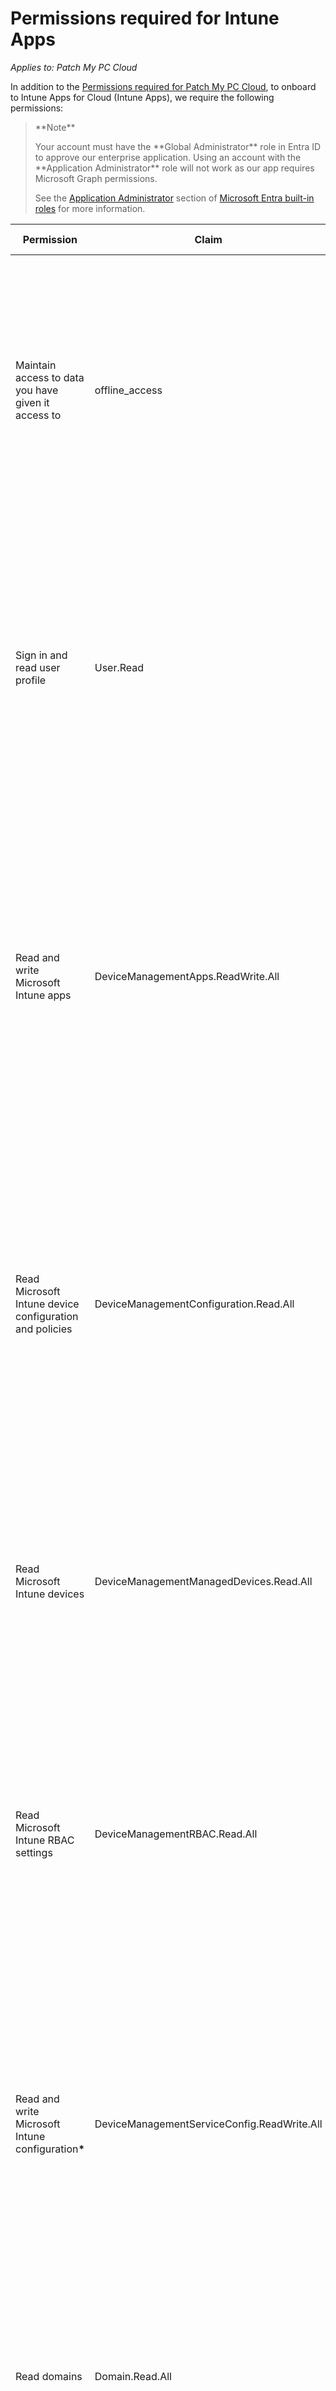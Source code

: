 # Permissions required for Intune Apps

_Applies to: Patch My PC Cloud_

In addition to the [Permissions required for Patch My PC Cloud](permissions-required-for-patch-my-pc-cloud.md), to onboard to Intune Apps for Cloud (Intune Apps), we require the following permissions:

<blockquote class="wp-block-quote">
<p>**Note**</p>
<p>Your account must have the **Global Administrator** role in Entra ID to approve our enterprise application. Using an account with the **Application Administrator** role will not work as our app requires Microsoft Graph permissions.</p>
<p>See the <a href="https://learn.microsoft.com/en-us/entra/identity/role-based-access-control/permissions-reference#application-administrator">Application Administrator</a> section of <a href="https://learn.microsoft.com/en-us/entra/identity/role-based-access-control/permissions-reference">Microsoft Entra built-in roles</a> for more information.</p>
</blockquote>

| Permission                                               | Claim                                       | Description                                                                                                                                                                                                                                                                      | Permission Type |
| -------------------------------------------------------- | ------------------------------------------- | -------------------------------------------------------------------------------------------------------------------------------------------------------------------------------------------------------------------------------------------------------------------------------- | --------------- |
| Maintain access to data you have given it access to      | offline\_access                             | <p>Allows the app to see and update the data you gave it access to, even when users are not currently using the app. This does not give the app any additional permissions.</p><p>This is a permission requested to access your data in your company.</p>                        | Delegated       |
| Sign in and read user profile                            | User.Read                                   | <p>Allows users to sign-in to the app, and allows the app to read the profile of signed-in users. It also allows the app to read basic company information of signed-in users.</p><p>This is a permission requested to access your data in your company.</p>                     | Delegated       |
| Read and write Microsoft Intune apps                     | DeviceManagementApps.ReadWrite.All          | <p>Allows the app to read and write the properties., group assignments and status of apps.. app configurations and app protection policies managed by Microsoft Intune., without a signed-in user.</p><p>This is a permission requested to access your data in your company.</p> | Application     |
| Read Microsoft Intune device configuration and policies  | DeviceManagementConfiguration.Read.All      | <p>Allows the app to read properties of Microsoft Intune- managed device configuration and device compliance policies and their assignment to groups, without a signed-in user.</p><p>This is a permission requested to access your data in your company.</p>                    | Application     |
| Read Microsoft Intune devices                            | DeviceManagementManagedDevices.Read.All     | <p>Allows the app to read the properties of devices managed by Microsoft Intune, without a signed-in user.</p><p>This is a permission requested to access your data in your company.</p>                                                                                         | Application     |
| Read Microsoft Intune RBAC settings                      | DeviceManagementRBAC.Read.All               | <p>Allows the app to read the properties relating to the Microsoft Intune Role-Based Access Control (RBAC) settings, without a signed-in user.</p><p>This is a permission requested to access your data in your company.</p>                                                     | Application     |
| Read and write Microsoft Intune configuratio&#x6E;**\*** | DeviceManagementServiceConfig.ReadWrite.All | <p>Allows the app to read and write Microsoft Intune service properties including device enrollment and third party service connection configuration, without a signed-in user.</p><p>This is a permission requested to access your data in your company.</p>                    | Application     |
| Read domains                                             | Domain.Read.All                             | <p>Allows the app to read all domain properties without a signed-in user.</p><p>This is a permission requested to access your data in your company.</p>                                                                                                                          | Delegated       |
| Read all group memberships                               | GroupMember.Read.All                        | <p>Allows the app to read memberships and basic group properties for all groups without a signed-in user.</p><p>This is a permission requested to access your data in your company.</p>                                                                                          | Application     |

<blockquote class="wp-block-quote">
<p>**\*** The **Read and write Microsoft Intune configuration** permission is required to manage blocking apps in the Enrollment Status Page (ESP) profile directly from the PMPC Cloud portal. This is the only feature in our solution that relies on this permission.</p>
<p>We understand this permission may seem broad, but Microsoft does not offer a more granular alternative for updating the blocking apps feature in ESP profiles. If you have concerns and choose to revoke this permission from the **Patch My PC Cloud** Enterprise App in your Entra ID tenant, please be aware that this will impair our ability to manage ESP profiles and keep blocking apps up-to-date for you.</p>
<p>For more details on the Graph endpoints covered by this API permission, please visit <a href="https://graphpermissions.merill.net/permission/DeviceManagementServiceConfig.ReadWrite.All?tabs=apiv1%2CdeviceManagement1">DeviceManagementServiceConfig.ReadWrite.All | Graph Permissions</a></p>
</blockquote>

As per the **Permissions requested** dialog box displayed when you connect your Intune tenant:

“_If you accept, this app will get access to the specified resources for all users in your organization. No one else will be prompted to review these permissions._

_Accepting these permissions means that you allow this app to use your data as specified in their_ [_terms of service_](https://patchmypc.com/terms-of-service) _and_ [_privacy statement_](https://patchmypc.com/privacy-policy)_. You can change these permissions at_ [_https://myapps.microsoft.com_](https://myapps.microsoft.com)_._ [_Show details_](https://login.microsoftonline.com/common/reprocess?ctx=rQQIARAA42JQYLRSSTE3N7BITU7WNUo0SNM1MTc31k00tkjUTUsztDQ3NDNOM01LLRLiEri8dA_nLP5fHi0Oe3K7bpx8tYrRKKOkpKDYSl-_IL-oJDFHryCxJDkjt7IgWS85P1e_OLWkJDMvvVg_Na8ssyg_Lzc1r6T4AiPjC0bGW0w8jim5mXnO-XnFQNFXTLyJIG58MoQ_i9miWglJl2eKkpVSslGyWZqlcZKuoWGyua5JqpGBblKaYYquqYVpqqWBBRCYJirVbmJmA9qdm593gUX4FQuPAbMVBweXAIMEgwLDDxbGRaxAf5Sp6_QtkzrrNj_5Re4KZ1aGU6z6hf6FRuWGxRU-eRkGiaHeQS5m5p7-lRaF2hm5Zcbexpm-qckBQf5Z_n5R-baGVoYT2BROsTF8YGPsYGeYxc6wi5OMgDjAy_CDr_Hs17M9S2a983jFrxPmVmZZ7u_ikhxqku4Vme6ZmuwcYuDv4mxZZGRqVBmQbBKRWZ4TYWDgkmdiu0GAAQA1\&sessionid=766d5a9d-ac0f-4a78-884c-f30290b1c9a8)

_Does this app look suspicious?_ [_Report it here_](https://login.microsoftonline.com/common/reprocess?ctx=rQQIARAA42JQYLRSSTE3N7BITU7WNUo0SNM1MTc31k00tkjUTUsztDQ3NDNOM01LLRLiEri8dA_nLP5fHi0Oe3K7bpx8tYrRKKOkpKDYSl-_IL-oJDFHryCxJDkjt7IgWS85P1e_OLWkJDMvvVg_Na8ssyg_Lzc1r6T4AiPjC0bGW0w8jim5mXnO-XnFQNFXTLyJIG58MoQ_i9miWglJl2eKkpVSslGyWZqlcZKuoWGyua5JqpGBblKaYYquqYVpqqWBBRCYJirVbmJmA9qdm593gUX4FQuPAbMVBweXAIMEgwLDDxbGRaxAf5Sp6_QtkzrrNj_5Re4KZ1aGU6z6hf6FRuWGxRU-eRkGiaHeQS5m5p7-lRaF2hm5Zcbexpm-qckBQf5Z_n5R-baGVoYT2BROsTF8YGPsYGeYxc6wi5OMgDjAy_CDr_Hs17M9S2a983jFrxPmVmZZ7u_ikhxqku4Vme6ZmuwcYuDv4mxZZGRqVBmQbBKRWZ4TYWDgkmdiu0GAAQA1\&sessionid=766d5a9d-ac0f-4a78-884c-f30290b1c9a8)_.”_

You will be prompted to grant these during whenever you connect an Intune Tenant to your PMPC Cloud Portal by clicking **Accept** on the **Permissions requested** dialog box.

![&#x22;Permissions requested&#x22; dialog box showing which permissions we require to connect to your Intune Tenant to connect](/_images/image-(342 "&#x22;Permissions requested&#x22; dialog box showing which permissions we require to connect to your Intune Tenant to connect").png "&#x22;Permissions requested&#x22; dialog box showing which permissions we require to connect to your Intune Tenant to connect")